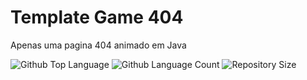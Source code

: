 # Template Game 404
Apenas uma pagina 404 animado em Java

<p align="">
  <img alt="Github Top Language" src="https://img.shields.io/github/languages/top/felipejohnsonn/Portfolio?color=00FFFB">
  <img alt="Github Language Count" src="https://img.shields.io/github/languages/count/felipejohnsonn/Portfolio?color=00FFFB">
  <img alt="Repository Size" src="https://img.shields.io/github/repo-size/felipejohnsonn/Portfolio?color=00FFFB">
</p>
